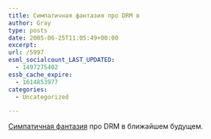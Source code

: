 ```yaml
---
title: Симпатичная фантазия про DRM в
author: Gray
type: posts
date: 2005-06-25T11:05:49+00:00
excerpt:
url: /5997
esml_socialcount_LAST_UPDATED:
  - 1497275402
essb_cache_expire:
  - 1614853977
categories:
  - Uncategorized

---
```








<a href="http://www.livejournal.com/community/ru_programming/231044.html" target="_blank">Симпатичная фантазия</a> про DRM в ближайшем будущем.